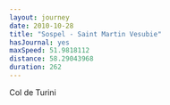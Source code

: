 ```yaml
---
layout: journey
date: 2010-10-28
title: "Sospel - Saint Martin Vesubie"
hasJournal: yes
maxSpeed: 51.9818112
distance: 58.29043968
duration: 262
---
```

Col de Turini
